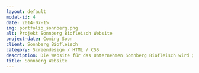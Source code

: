 ```yaml
---
layout: default
modal-id: 4
date: 2014-07-15
img: portfolio_sonnberg.png
alt: Projekt Sonnberg Biofleisch Website
project-date: Coming Soon
client: Sonnberg Biofleisch
category: Screendesign / HTML / CSS
description: Die Website für das Unternehmen Sonnberg Biofleisch wird gemweinsam im Team entwickelt. Mein Aufgabenbereich liegt bei diesem Projekt vor allem in der inhaltlichen Gestaltung, sowie Überarbeitung des Frontend.
title: Sonnberg Website
---
```

